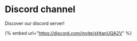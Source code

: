 # Discord channel

Discover our discord server!

{% embed url="https://discord.com/invite/sHtanUQA2V" %}

